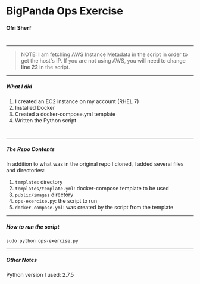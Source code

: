 # BigPanda Ops Exercise
#### Ofri Sherf
#

------------------------------------------

> NOTE: I am fetching AWS Instance Metadata in the script in order to get the host's IP. If you are not using AWS, you will need to change **line 22** in the script.
-------------------------------------------

##### What I did
1. I created an EC2 instance on my account (RHEL 7)
2. Installed Docker
3. Created a docker-compose.yml template
4. Written the Python script

#

------------------------------------------------------
##### The Repo Contents
In addition to what was in the original repo I cloned, I added several files and directories:
1. `templates` directory
2. `templates/template.yml`: docker-compose template to be used
3. `public/images` directory
4. `ops-exercise.py`: the script to run
5. `docker-compose.yml`: was created by the script from the template

-------------------------
##### How to run the script
`sudo python ops-exercise.py`

------------------------------------------
##### Other Notes
Python version I used: 2.7.5

